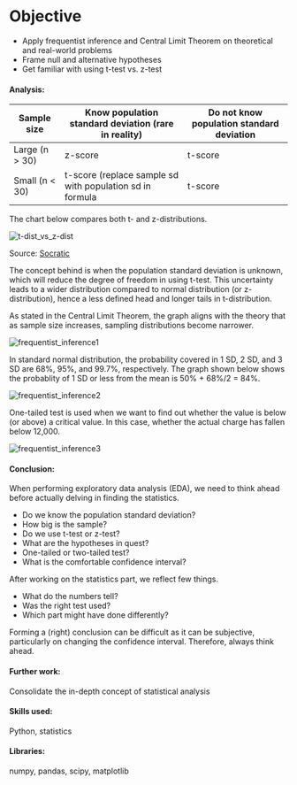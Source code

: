 # Objective
- Apply frequentist inference and Central Limit Theorem on theoretical and real-world problems
- Frame null and alternative hypotheses
- Get familiar with using t-test vs. z-test

#### Analysis:
Sample size | Know population standard deviation (rare in reality) | Do not know population standard deviation
----- | ---------------------------------- | ------------------------------------------
Large (n > 30) | z-score | t-score
Small (n < 30) | t-score (replace sample sd with population sd in formula | t-score

The chart below compares both t- and z-distributions.

![t-dist_vs_z-dist](https://user-images.githubusercontent.com/36130927/119764862-2e7d7f80-be80-11eb-8822-8b1040150de1.gif)

Source: [Socratic](https://socratic.org/questions/what-is-a-t-score)

The concept behind is when the population standard deviation is unknown, which will reduce the degree of freedom in using t-test. This uncertainty leads to a wider distribution compared to normal distribution (or z-distribution), hence a less defined head and longer tails in t-distribution.

As stated in the Central Limit Theorem, the graph aligns with the theory that as sample size increases, sampling distributions become narrower.

![frequentist_inference1](https://user-images.githubusercontent.com/36130927/119580024-a74fdf00-bd8d-11eb-855f-aef06b12ab2e.png)

In standard normal distribution, the probability covered in 1 SD, 2 SD, and 3 SD are 68%, 95%, and 99.7%, respectively.
The graph shown below shows the probablity of 1 SD or less from the mean is 50% + 68%/2 = 84%.

![frequentist_inference2](https://user-images.githubusercontent.com/36130927/119580061-b46cce00-bd8d-11eb-843f-2661d980793b.png)

One-tailed test is used when we want to find out whether the value is below (or above) a critical value.
In this case, whether the actual charge has fallen below 12,000.

![frequentist_inference3](https://user-images.githubusercontent.com/36130927/119579999-9a32f000-bd8d-11eb-9cd5-d7edebc5274e.png)


#### Conclusion:
When performing exploratory data analysis (EDA), we need to think ahead before actually delving in finding the statistics.
- Do we know the population standard deviation?
- How big is the sample?
- Do we use t-test or z-test?
- What are the hypotheses in quest?
- One-tailed or two-tailed test?
- What is the comfortable confidence interval?

After working on the statistics part, we reflect few things.
- What do the numbers tell?
- Was the right test used?
- Which part might have done differently?

Forming a (right) conclusion can be difficult as it can be subjective, particularly on changing the confidence interval. Therefore, always think ahead.


#### Further work:
Consolidate the in-depth concept of statistical analysis


#### Skills used:
Python, statistics


#### Libraries:
numpy, pandas, scipy, matplotlib

